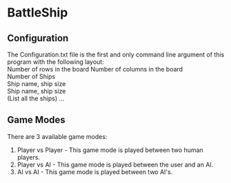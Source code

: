 # BattleShip

## Configuration  
The Configuration.txt file is the first and only command line argument of this program with the following layout:  
Number of rows in the board
Number of columns in the board  
Number of Ships    
Ship name, ship size  
Ship name, ship size  
(List all the ships) ...  

## Game Modes  
There are 3 available game modes:  
1. Player vs Player - This game mode is played between two human players.  
2. Player vs AI - This game mode is played between the user and an AI.
3. AI vs AI - This game mode is played between two AI's.
